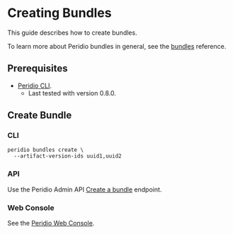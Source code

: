 # Creating Bundles

This guide describes how to create bundles.

To learn more about Peridio bundles in general, see the [bundles](/platform/reference/bundles)
reference.

## Prerequisites

- [Peridio CLI](https://github.com/peridio/morel/releases).
  - Last tested with version 0.8.0.

## Create Bundle

### CLI

```console
peridio bundles create \
  --artifact-version-ids uuid1,uuid2
```

### API

Use the Peridio Admin API
[Create a bundle](/admin-api#bundles/operation/create-a-bundle) endpoint.

### Web Console

See the [Peridio Web Console](https://console.peridio.com).
